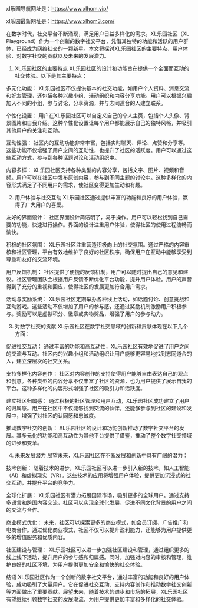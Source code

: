 

xl乐园导航网址是：https://www.xlhom.vip/

xl乐园最新网址是：https://www.xlhom3.com/

在数字时代，社交平台不断涌现，满足用户日益多样化的需求。XL乐园社区（XL Playground）作为一个创新的数字社交平台，凭借其独特的功能和活跃的用户群体，已经成为网络社交的一颗新星。本文将探讨XL乐园社区的主要特点、用户体验、对数字社交的贡献以及未来的发展潜力。

1. XL乐园社区的主要特点
XL乐园社区的设计和功能旨在提供一个全面而互动的社交体验。以下是其主要特点：

多元化功能： XL乐园社区不仅提供基本的社交功能，如用户个人资料、消息交流和好友管理，还包括各种兴趣小组、活动组织和内容分享功能。用户可以根据兴趣加入不同的小组，参与讨论，分享资源，并与志同道合的人建立联系。

个性化设置： 用户在XL乐园社区可以自定义自己的个人主页，包括个人头像、背景图片和自我介绍。这种个性化设置让每个用户都能展示自己的独特风格，并吸引其他用户的关注和互动。

互动性强： 社区内的互动功能非常丰富，包括实时聊天、评论、点赞和分享等。这些功能不仅增强了用户之间的互动性，也提升了社区的活跃度。用户可以通过这些互动方式，参与到各种话题讨论和活动组织中。

内容多样： XL乐园社区支持各种类型的内容分享，包括文字、图片、视频和音频。用户可以在社区中发布原创内容，参与到不同主题的讨论中。这种多样化的内容形式满足了不同用户的需求，使社区变得更加生动和有趣。

2. 用户体验与社交互动
XL乐园社区通过提供丰富的功能和良好的用户体验，赢得了广大用户的喜爱。

友好的界面设计： 社区界面设计简洁明了，易于操作。用户可以轻松找到自己需要的功能，快速进行操作。界面的设计注重用户体验，使得社区的使用过程流畅而愉快。

积极的社区氛围： XL乐园社区注重营造积极向上的社交氛围。通过严格的内容审核和社区管理，平台有效地维护了良好的社区秩序，确保用户在互动中能够享受到尊重和友好的交流环境。

用户反馈机制： 社区提供了便捷的反馈机制，用户可以随时提出自己的意见和建议。社区管理团队会根据用户反馈不断优化平台功能，提升用户体验。用户的声音得到了充分的重视和回应，使得社区的发展更加符合用户需求。

活动与奖励系统： XL乐园社区定期举办各种线上活动，如话题讨论、创意挑战和互动游戏。这些活动不仅增加了用户的参与感，还通过奖励机制激励用户积极参与。奖励可以是虚拟积分、徽章或实物奖品，增强了用户的参与动力。

3. 对数字社交的贡献
XL乐园社区在数字社交领域的创新和贡献体现在以下几个方面：

促进社交互动： 通过丰富的功能和高互动性，XL乐园社区有效地促进了用户之间的交流与互动。社区内的兴趣小组和活动组织让用户能够更容易地找到志同道合的人，建立深层次的社交关系。

支持多样化内容创作： 社区对内容创作的支持使得用户能够自由表达自己的观点和创意。各种类型的内容分享不仅丰富了社区的资源，也为用户提供了展示自我的平台。这种多样化的内容形式增强了社区的吸引力和活跃度。

建立社区归属感： 通过积极的社区管理和用户互动，XL乐园社区成功建立了用户的归属感。用户在社区中不仅能够找到交流的伙伴，还能够参与到社区的建设和发展中，增强了对社区的认同感和忠诚度。

推动数字社交的创新： XL乐园社区的设计和功能创新推动了数字社交平台的发展。其多元化的功能和高互动性为其他平台提供了借鉴，推动了整个数字社交领域的进步和变革。

4. 未来发展潜力
展望未来，XL乐园社区在不断发展和创新中具有广阔的潜力：

技术创新： 随着技术的进步，XL乐园社区可以进一步引入新的技术，如人工智能（AI）和虚拟现实（VR）。这些技术的应用将增强用户体验，提供更加沉浸式的社交互动，并提升平台的竞争力。

全球化扩展： XL乐园社区有潜力拓展国际市场，吸引更多的全球用户。通过支持多语言和跨国内容交流，社区可以实现全球化发展，促进不同文化背景的用户之间的交流与合作。

商业模式优化： 未来，社区可以探索更多的商业模式，如会员订阅、广告推广和电商合作。通过优化商业模式，社区不仅可以提升盈利能力，还能够为用户提供更多的增值服务和优质内容。

社区建设与管理： XL乐园社区可以进一步加强社区建设和管理，通过组织更多的线上线下活动，提升用户的参与感和归属感。同时，加强对内容的审核和管理，维护良好的社区环境，为用户提供更加安全和愉快的社交体验。

结语
XL乐园社区作为一个创新的数字社交平台，通过丰富的功能和良好的用户体验，成功吸引了大量用户。它在促进社交互动、支持内容创作和推动数字社交创新等方面做出了重要贡献。展望未来，随着技术的进步和市场的拓展，XL乐园社区有望继续引领数字社交的发展潮流，为用户提供更加丰富和多样化的社交体验。
